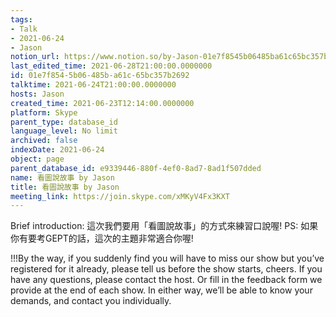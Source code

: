 ```yaml
---
tags:
- Talk
- 2021-06-24
- Jason
notion_url: https://www.notion.so/by-Jason-01e7f8545b06485ba61c65bc357b2692
last_edited_time: 2021-06-28T21:00:00.0000000
id: 01e7f854-5b06-485b-a61c-65bc357b2692
talktime: 2021-06-24T21:00:00.0000000
hosts: Jason
created_time: 2021-06-23T12:14:00.0000000
platform: Skype
parent_type: database_id
language_level: No limit
archived: false
indexDate: 2021-06-24
object: page
parent_database_id: e9339446-880f-4ef0-8ad7-8ad1f507dded
name: 看圖說故事 by Jason
title: 看圖說故事 by Jason
meeting_link: https://join.skype.com/xMKyV4Fx3KXT
---
```




Brief introduction: 這次我們要用「看圖說故事」的方式來練習口說喔!
PS: 如果你有要考GEPT的話，這次的主題非常適合你喔!

!!!By the way, if you suddenly find you will have to miss our show but you’ve registered for it already, please tell us before the show starts, cheers.
If you have any questions, please contact the host. Or fill in the feedback form we provide at the end of each show. In either way, we’ll be able to know your demands, and contact you individually.



